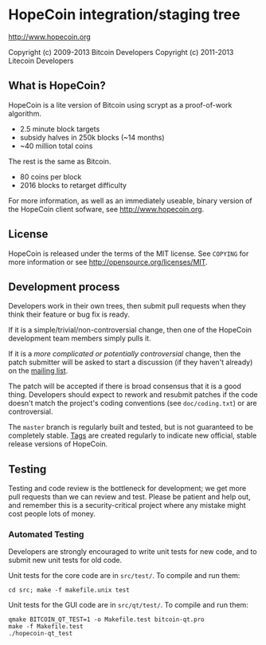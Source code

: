 HopeCoin integration/staging tree
================================

http://www.hopecoin.org

Copyright (c) 2009-2013 Bitcoin Developers
Copyright (c) 2011-2013 Litecoin Developers

What is HopeCoin?
----------------

HopeCoin is a lite version of Bitcoin using scrypt as a proof-of-work algorithm.
 - 2.5 minute block targets
 - subsidy halves in 250k blocks (~14 months)
 - ~40 million total coins

The rest is the same as Bitcoin.
 - 80 coins per block
 - 2016 blocks to retarget difficulty

For more information, as well as an immediately useable, binary version of
the HopeCoin client sofware, see http://www.hopecoin.org.

License
-------

HopeCoin is released under the terms of the MIT license. See `COPYING` for more
information or see http://opensource.org/licenses/MIT.

Development process
-------------------

Developers work in their own trees, then submit pull requests when they think
their feature or bug fix is ready.

If it is a simple/trivial/non-controversial change, then one of the HopeCoin
development team members simply pulls it.

If it is a *more complicated or potentially controversial* change, then the patch
submitter will be asked to start a discussion (if they haven't already) on the
[mailing list](http://sourceforge.net/mailarchive/forum.php?forum_name=bitcoin-development).

The patch will be accepted if there is broad consensus that it is a good thing.
Developers should expect to rework and resubmit patches if the code doesn't
match the project's coding conventions (see `doc/coding.txt`) or are
controversial.

The `master` branch is regularly built and tested, but is not guaranteed to be
completely stable. [Tags](https://github.com/bitcoin/bitcoin/tags) are created
regularly to indicate new official, stable release versions of HopeCoin.

Testing
-------

Testing and code review is the bottleneck for development; we get more pull
requests than we can review and test. Please be patient and help out, and
remember this is a security-critical project where any mistake might cost people
lots of money.

### Automated Testing

Developers are strongly encouraged to write unit tests for new code, and to
submit new unit tests for old code.

Unit tests for the core code are in `src/test/`. To compile and run them:

    cd src; make -f makefile.unix test

Unit tests for the GUI code are in `src/qt/test/`. To compile and run them:

    qmake BITCOIN_QT_TEST=1 -o Makefile.test bitcoin-qt.pro
    make -f Makefile.test
    ./hopecoin-qt_test

